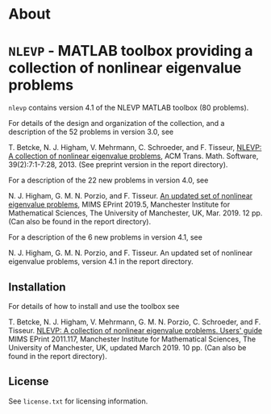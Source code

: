 # About

`NLEVP` - MATLAB toolbox providing a collection of nonlinear eigenvalue problems
=======

`nlevp` contains version 4.1 of the NLEVP MATLAB toolbox (80 problems).

For details of the design and organization of the collection, and a description
of the 52 problems in version 3.0, see

T. Betcke, N. J. Higham, V. Mehrmann, C. Schroeder, and F. Tisseur,
[NLEVP: A collection of nonlinear eigenvalue problems](https://doi.org/10.1145/2427023.2427024),
ACM Trans. Math. Software, 39(2):7:1-7:28, 2013.
(See preprint version in the report directory).

For a description of the 22 new problems in version 4.0, see

N. J. Higham, G. M. N. Porzio, and F. Tisseur.
[An updated set of nonlinear eigenvalue problems](http://eprints.maths.manchester.ac.uk/2699/3/nlevp_update.pdf),
MIMS EPrint 2019.5, Manchester Institute for Mathematical Sciences,
The University of Manchester, UK, Mar. 2019. 12 pp.
(Can also be found in the report directory).

For a description of the 6 new problems in version 4.1, see

N. J. Higham, G. M. N. Porzio, and F. Tisseur.
An updated set of nonlinear eigenvalue problems, version 4.1 in the report
directory.


Installation
------------
For details of how to install and use the toolbox see

T. Betcke, N. J. Higham, V. Mehrmann, G. M. N. Porzio, C. Schroeder, and F.
Tisseur. [NLEVP: A collection of nonlinear eigenvalue problems. Users' guide](http://eprints.maths.manchester.ac.uk/2697/3/nlevp_ugVer4.pdf)
MIMS EPrint 2011.117, Manchester Institute for Mathematical Sciences, The
University of Manchester, UK, updated March 2019. 10 pp.
(Can also be found in the report directory).

License
--------
See `license.txt` for licensing information.
